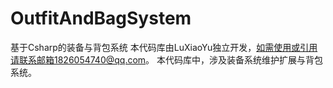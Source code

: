 # OutfitAndBagSystem
基于Csharp的装备与背包系统
本代码库由LuXiaoYu独立开发，如需使用或引用请联系邮箱1826054740@qq.com。
本代码库中，涉及装备系统维护扩展与背包系统。
